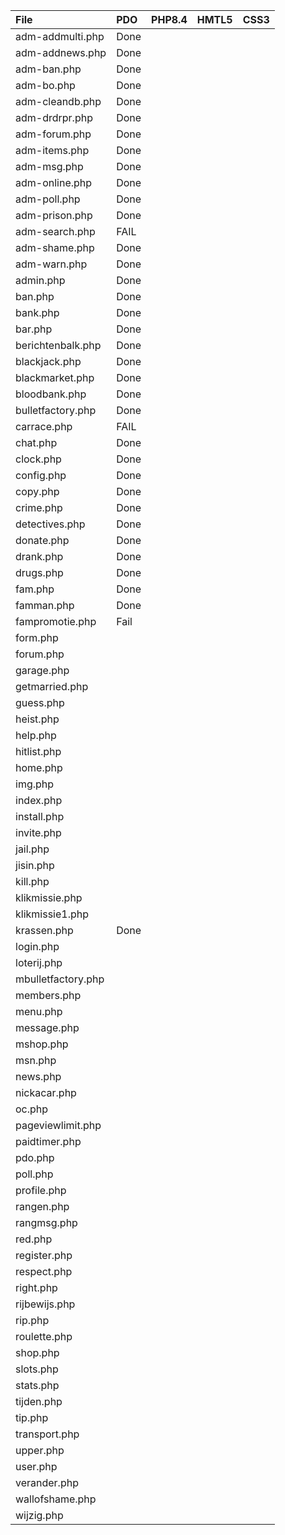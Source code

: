 | File               | PDO   | PHP8.4   | HMTL5   | CSS3   |
|:-------------------|:------|:---------|:--------|:-------|
| adm-addmulti.php   | Done  |          |         |        |
| adm-addnews.php    | Done  |          |         |        |
| adm-ban.php        | Done  |          |         |        |
| adm-bo.php         | Done  |          |         |        |
| adm-cleandb.php    | Done  |          |         |        |
| adm-drdrpr.php     | Done  |          |         |        |
| adm-forum.php      | Done  |          |         |        |
| adm-items.php      | Done  |          |         |        |
| adm-msg.php        | Done  |          |         |        |
| adm-online.php     | Done  |          |         |        |
| adm-poll.php       | Done  |          |         |        |
| adm-prison.php     | Done  |          |         |        |
| adm-search.php     | FAIL  |          |         |        |
| adm-shame.php      | Done  |          |         |        |
| adm-warn.php       | Done  |          |         |        |
| admin.php          | Done  |          |         |        |
| ban.php            | Done  |          |         |        |
| bank.php           | Done  |          |         |        |
| bar.php            | Done  |          |         |        |
| berichtenbalk.php  | Done  |          |         |        |
| blackjack.php      | Done  |          |         |        |
| blackmarket.php    | Done  |          |         |        |
| bloodbank.php      | Done  |          |         |        |
| bulletfactory.php  | Done  |          |         |        |
| carrace.php        | FAIL  |          |         |        |
| chat.php           | Done  |          |         |        |
| clock.php          | Done  |          |         |        |
| config.php         | Done  |          |         |        |
| copy.php           | Done  |          |         |        |
| crime.php          | Done  |          |         |        |
| detectives.php     | Done  |          |         |        |
| donate.php         | Done  |          |         |        |
| drank.php          | Done  |          |         |        |
| drugs.php          | Done  |          |         |        |
| fam.php            | Done  |          |         |        |
| famman.php         | Done  |          |         |        |
| fampromotie.php    | Fail  |          |         |        |
| form.php           |       |          |         |        |
| forum.php          |       |          |         |        |
| garage.php         |       |          |         |        |
| getmarried.php     |       |          |         |        |
| guess.php          |       |          |         |        |
| heist.php          |       |          |         |        |
| help.php           |       |          |         |        |
| hitlist.php        |       |          |         |        |
| home.php           |       |          |         |        |
| img.php            |       |          |         |        |
| index.php          |       |          |         |        |
| install.php        |       |          |         |        |
| invite.php         |       |          |         |        |
| jail.php           |       |          |         |        |
| jisin.php          |       |          |         |        |
| kill.php           |       |          |         |        |
| klikmissie.php     |       |          |         |        |
| klikmissie1.php    |       |          |         |        |
| krassen.php        | Done  |          |         |        |
| login.php          |       |          |         |        |
| loterij.php        |       |          |         |        |
| mbulletfactory.php |       |          |         |        |
| members.php        |       |          |         |        |
| menu.php           |       |          |         |        |
| message.php        |       |          |         |        |
| mshop.php          |       |          |         |        |
| msn.php            |       |          |         |        |
| news.php           |       |          |         |        |
| nickacar.php       |       |          |         |        |
| oc.php             |       |          |         |        |
| pageviewlimit.php  |       |          |         |        |
| paidtimer.php      |       |          |         |        |
| pdo.php            |       |          |         |        |
| poll.php           |       |          |         |        |
| profile.php        |       |          |         |        |
| rangen.php         |       |          |         |        |
| rangmsg.php        |       |          |         |        |
| red.php            |       |          |         |        |
| register.php       |       |          |         |        |
| respect.php        |       |          |         |        |
| right.php          |       |          |         |        |
| rijbewijs.php      |       |          |         |        |
| rip.php            |       |          |         |        |
| roulette.php       |       |          |         |        |
| shop.php           |       |          |         |        |
| slots.php          |       |          |         |        |
| stats.php          |       |          |         |        |
| tijden.php         |       |          |         |        |
| tip.php            |       |          |         |        |
| transport.php      |       |          |         |        |
| upper.php          |       |          |         |        |
| user.php           |       |          |         |        |
| verander.php       |       |          |         |        |
| wallofshame.php    |       |          |         |        |
| wijzig.php         |       |          |         |        |